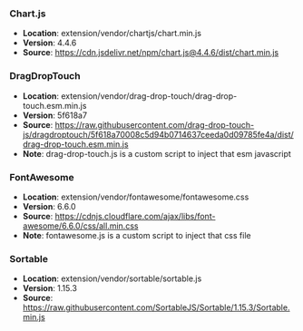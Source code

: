 ### Chart.js

- **Location**: extension/vendor/chartjs/chart.min.js
- **Version**: 4.4.6
- **Source**: https://cdn.jsdelivr.net/npm/chart.js@4.4.6/dist/chart.min.js

### DragDropTouch

- **Location**: extension/vendor/drag-drop-touch/drag-drop-touch.esm.min.js
- **Version**: 5f618a7
- **Source**: https://raw.githubusercontent.com/drag-drop-touch-js/dragdroptouch/5f618a70008c5d94b0714637ceeda0d09785fe4a/dist/drag-drop-touch.esm.min.js
- **Note**: drag-drop-touch.js is a custom script to inject that esm javascript

### FontAwesome

- **Location**: extension/vendor/fontawesome/fontawesome.css
- **Version**: 6.6.0
- **Source**: https://cdnjs.cloudflare.com/ajax/libs/font-awesome/6.6.0/css/all.min.css
- **Note**: fontawesome.js is a custom script to inject that css file

### Sortable

- **Location**: extension/vendor/sortable/sortable.js
- **Version**: 1.15.3
- **Source**: https://raw.githubusercontent.com/SortableJS/Sortable/1.15.3/Sortable.min.js
